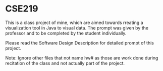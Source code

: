 # CSE219
This is a class project of mine, which are aimed towards rreating a visualization tool in Java to visual data. The prompt was given by the professor and to be completed by the student individually.

Please read the Software Design Description for detailed prompt of this project.

Note: Ignore other files that not name hw# as those are work done during recitation of the class and not actually part of the project.
